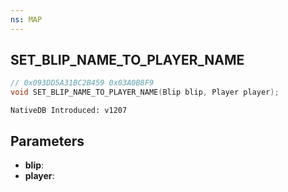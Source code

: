 ```yaml
---
ns: MAP
---
```

## SET_BLIP_NAME_TO_PLAYER_NAME

```c
// 0x093DD5A31BC2B459 0x03A0B8F9
void SET_BLIP_NAME_TO_PLAYER_NAME(Blip blip, Player player);
```

```
NativeDB Introduced: v1207
```

## Parameters
* **blip**:
* **player**:
